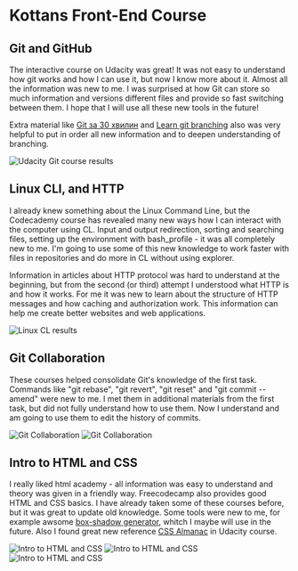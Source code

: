 # Kottans Front-End Course

## Git and GitHub

The interactive course on Udacity was great! It was not easy
to understand how git works and how I can use it, but now
I know more about it. Almost all the information was new to me.
I was surprised at how Git can store so much information and versions
different files and provide so fast switching between them.
I hope that I will use all these new tools in the future!

Extra material like [Git за 30 хвилин](https://codeguida.com/post/453) and 
[Learn git branching](http://learngitbranching.js.org/) also was very helpful
to put in order all new information and to deepen understanding of branching.

![Udacity Git course results](https://github.com/dnzln/kottans-frontend/blob/master/task_git_intro/git-and-github.PNG)

## Linux CLI, and HTTP

I already knew something about the Linux Command Line,
but the Codecademy course has revealed many new ways how
I can interact with the computer using CL. Input and output redirection,
sorting and searching files, setting up the environment
with bash_profile - it was all completely new to me. I'm going to
use some of this new knowledge to work faster with files in repositories
and do more in CL without using explorer.

Information in articles about HTTP protocol was hard to understand
at the beginning, but from the second (or third) attempt 
I understood what HTTP is and how it works. 
For me it was new to learn about the structure of HTTP messages and 
how caching and authorization work. This information can help me 
create better websites and web applications.

![Linux CL results](https://github.com/dnzln/kottans-frontend/blob/master/task_linux_cli/task1.png)

## Git Collaboration

These courses helped consolidate Git's knowledge of the first task.
Commands like "git rebase", "git revert", "git reset" and "git commit --amend"
were new to me. I met them in additional materials from the first task, 
but did not fully understand how to use them. 
Now I understand and am going to use them to edit the history of commits.

![Git Collaboration](https://github.com/dnzln/kottans-frontend/blob/master/task_git_collaboration/task21.png)
![Git Collaboration](https://github.com/dnzln/kottans-frontend/blob/master/task_git_collaboration/task22.png)

## Intro to HTML and CSS

I really liked html academy - all information was easy 
to understand and theory was given in a friendly way. Freecodecamp also provides
good HTML and CSS basics. I have already taken some of these courses before,
but it was great to update old knowledge. Some tools were new to me, for example
awsome [box-shadow generator](https://www.cssmatic.com/box-shadow), 
whitch I maybe will use in the future. Also I found great new 
reference [CSS Almanac](https://css-tricks.com/almanac/) in Udacity course. 

![Intro to HTML and CSS](https://github.com/dnzln/kottans-frontend/blob/master/task_html_css_intro/task41.png)
![Intro to HTML and CSS](https://github.com/dnzln/kottans-frontend/blob/master/task_html_css_intro/task421.png)
![Intro to HTML and CSS](https://github.com/dnzln/kottans-frontend/blob/master/task_html_css_intro/task422.png)
